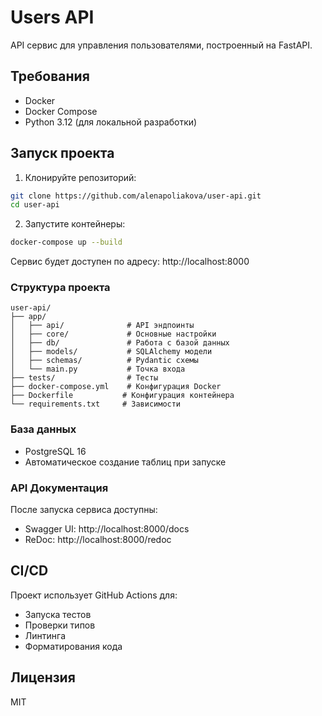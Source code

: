 # Users API

API сервис для управления пользователями, построенный на FastAPI.

## Требования

- Docker
- Docker Compose
- Python 3.12 (для локальной разработки)

## Запуск проекта

1. Клонируйте репозиторий:
```bash
git clone https://github.com/alenapoliakova/user-api.git
cd user-api
```

2. Запустите контейнеры:
```bash
docker-compose up --build
```

Сервис будет доступен по адресу: http://localhost:8000

### Структура проекта

```
user-api/
├── app/
│   ├── api/              # API эндпоинты
│   ├── core/             # Основные настройки
│   ├── db/               # Работа с базой данных
│   ├── models/           # SQLAlchemy модели
│   ├── schemas/          # Pydantic схемы
│   └── main.py           # Точка входа
├── tests/                # Тесты
├── docker-compose.yml    # Конфигурация Docker
├── Dockerfile           # Конфигурация контейнера
└── requirements.txt     # Зависимости
```

### База данных

- PostgreSQL 16
- Автоматическое создание таблиц при запуске

### API Документация

После запуска сервиса доступны:
- Swagger UI: http://localhost:8000/docs
- ReDoc: http://localhost:8000/redoc

## CI/CD

Проект использует GitHub Actions для:
- Запуска тестов
- Проверки типов
- Линтинга
- Форматирования кода

## Лицензия

MIT
